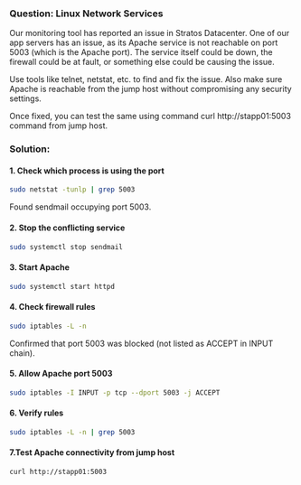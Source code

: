 ### Question: Linux Network Services

Our monitoring tool has reported an issue in Stratos Datacenter. One of our app servers has an issue, as its Apache service is not reachable on port 5003 (which is the Apache port). The service itself could be down, the firewall could be at fault, or something else could be causing the issue.

Use tools like telnet, netstat, etc. to find and fix the issue. Also make sure Apache is reachable from the jump host without compromising any security settings.

Once fixed, you can test the same using command curl http://stapp01:5003 command from jump host.

### Solution: 

#### 1. Check which process is using the port
```sh
sudo netstat -tunlp | grep 5003
```
Found sendmail occupying port 5003.

#### 2. Stop the conflicting service
```sh
sudo systemctl stop sendmail
```
#### 3. Start Apache
```sh
sudo systemctl start httpd
```
#### 4. Check firewall rules
```sh
sudo iptables -L -n
```
Confirmed that port 5003 was blocked (not listed as ACCEPT in INPUT chain).

#### 5. Allow Apache port 5003
```sh
sudo iptables -I INPUT -p tcp --dport 5003 -j ACCEPT
```

#### 6. Verify rules
```sh
sudo iptables -L -n | grep 5003
```

#### 7.Test Apache connectivity from jump host
```sh
curl http://stapp01:5003
```

